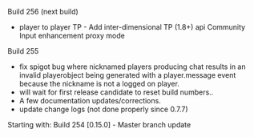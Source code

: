 Build 256 (next build)
- player to player TP - Add inter-dimensional TP (1.8+) api
  Community Input enhancement proxy mode

Build 255
- fix spigot bug where nicknamed players producing chat results in
 an invalid playerobject being generated with a player.message event
 because the nickname is not a logged on player.
- will wait for first release candidate to reset build numbers..
- A few documentation updates/corrections.
- update change logs (not done properly since 0.7.7)

Starting with:
Build 254 [0.15.0] - Master branch update
